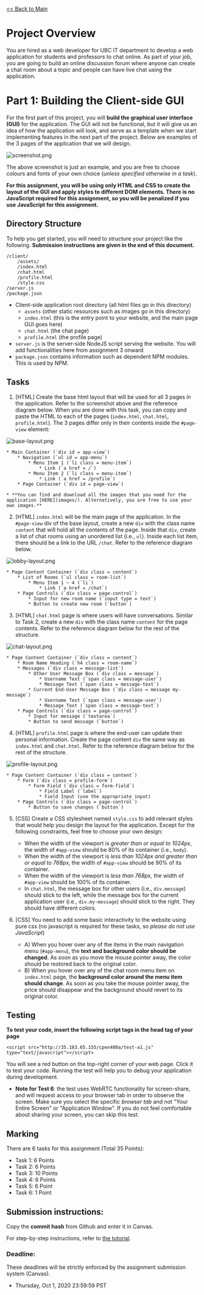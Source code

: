 [<< Back to Main](README.md)

# Project Overview

You are hired as a web developer for UBC IT department to develop a web application for students and professors to chat online. As part of your job, you are going to build an online discussion forum where anyone can create a chat room about a topic and people can have live chat using the application.


# Part 1: Building the Client-side GUI

For the first part of this project, you will **build the graphical user interface (GUI)** for the application. The GUI will not be functional, but it will give us an idea of how the application will look, and serve as a template when we start implementing features in the next part of the project. Below are examples of the 3 pages of the application that we will design.

![screenshot.png](../assets/screenshot.png?raw=true "Example Pages")

The above screenshot is just an example, and you are free to choose colours and fonts of your own choice (*unless specified otherwise in a task*).

**For this assignment, you will be using only HTML and CSS to create the layout of the GUI and apply styles to different DOM elements. There is no JavaScript required for this assignment, so you will be penalized if you use JavaScript for this assignment.**


## Directory Structure

To help you get started, you will need to structure your project like the following. **Submission instructions are given in the end of this document.**

```
/client/
    /assets/
    /index.html
    /chat.html
    /profile.html
    /style.css
/server.js
/package.json
```

* Client-side application root directory (all html files go in this directory)
  * `assets` (other static resources such as images go in this directory)
  * `index.html` (this is the entry point to your website, and the main page GUI goes here)
  * `chat.html` (the chat page)
  * `profile.html` (the profile page)
* `server.js` is the server-side NodeJS script serving the website. You will add functionalities here from assignment 3 onward
* `package.json` contains information such as dependent NPM modules. This is used by NPM.


## Tasks

1. [HTML] Create the base html layout that will be used for all 3 pages in the application. Refer to the screenshot above and the reference diagram below. When you are done with this task, you can copy and paste the HTML to each of the pages (`index.html`, `chat.html`, `profile.html`). The 3 pages differ only in their contents inside the `#page-view` element:

![base-layout.png](../assets/base-layout.png?raw=true "Application Layout")
    
    * Main Container (`div id = app-view`)
        * Navigation (`ul id = app-menu`)
            * Menu Item 1 (`li class = menu-item`)
                * Link (`a href = /`)
            * Menu Item 2 (`li class = menu-item`)
                * Link (`a href = /profile`)
        * Page Container (`div id = page-view`)

    * **You can find and download all the images that you need for the application [HERE](images/). Alternatively, you are free to use your own images.**

2. [HTML] `index.html` will be the main page of the application. In the `#page-view` div of the base layout, create a new `div` with the class name `content` that will hold all the contents of the page. Inside that `div`, create a list of chat rooms using an unordered list (i.e., `ul`). Inside each list item, there should be a link to the URL `/chat`. Refer to the reference diagram below.

![lobby-layout.png](../assets/lobby-layout.png?raw=true "Lobby Page Layout")
    
    * Page Content Container (`div class = content`)
        * List of Rooms (`ul class = room-list`)
            * Menu Item 1 ~ 4 (`li`)
                * Link (`a href = /chat`)
        * Page Controls (`div class = page-control`)
            * Input for new room name (`input type = text`)
            * Button to create new room (`button`)

3. [HTML] `chat.html` page is where users will have conversations. Similar to Task 2, create a new `div` with the class name `content` for the page contents. Refer to the reference diagram below for the rest of the structure.

![chat-layout.png](../assets/chat-layout.png?raw=true "Chat Page Layout")

    * Page Content Container (`div class = content`)
        * Room Name Heading (`h4 class = room-name`)
        * Messages (`div class = message-list`)
            * Other User Message Box (`div class = message`)
                * Username Text (`span class = message-user`)
                * Message Text (`span class = message-text`)
            * Current End-User Message Box (`div class = message my-message`)
                * Username Text (`span class = message-user`)
                * Message Text (`span class = message-text`)
        * Page Controls (`div class = page-control`)
            * Input for message (`textarea`)
            * Button to send message (`button`)

4. [HTML] `profile.html` page is where the end-user can update their personal information. Create the page content `div` the same way as `index.html` and `chat.html`. Refer to the reference diagram below for the rest of the structure.

![profile-layout.png](../assets/profile-layout.png?raw=true "Profile Page Layout")

    * Page Content Container (`div class = content`)
        * Form (`div class = profile-form`)
            * Form Field (`div class = form-field`)
                * Field Label (`label`)
                * Field Input (use the appropriate input)
        * Page Controls (`div class = page-control`)
            * Button to save changes (`button`)

5. [CSS] Create a CSS stylesheet named `style.css` to add relevant styles that would help you design the layout for the application. Except for the following constraints, feel free to choose your own design:
    * When the width of the viewport is *greater than or equal to 1024px*, the width of `#app-view` should be 80% of its container (i.e., `body`).
    * When the width of the viewport is *less than 1024px and greater than or equal to 768px*, the width of `#app-view` should be 90% of its container.
    * When the width of the viewport is *less than 768px*, the width of `#app-view` should be 100% of its container.
    * In `chat.html`, the message box for other users (i.e., `div.message`) should stick to the left, while the message box for the current application user (i.e., `div.my-message`) should stick to the right. They should have different colors.

6. [CSS] You need to add some basic interactivity to the website using pure css (no javascript is required for these tasks, so *please do not use JavaScript*)
    * A) When you hover over any of the items in the main navigation menu (`#app-menu`), the **text and background color should be changed**. As soon as you move the mouse pointer away, the color should be restored back to the original color.
    * B) When you hover over any of the chat room menu item on `index.html` page, the **background color around the menu item should change**. As soon as you take the mouse pointer away, the price should disappear and the background should revert to its original color.


## Testing

**To test your code, insert the following script tags in the head tag of your page**
```
<script src="http://35.183.65.155/cpen400a/test-a1.js" type="text/javascript"></script>
```
You will see a red button on the top-right corner of your web page. Click it to test your code. Running the test will help you to debug your application during development.

* **Note for Test 6**: the test uses WebRTC functionality for screen-share, and will request access to your browser tab in order to observe the screen. Make sure you select the specific *browser tab* and not "Your Entire Screen" or "Application Window". If you do not feel comfortable about sharing your screen, you can skip this test.


## Marking

There are 6 tasks for this assignment (Total 35 Points):
* Task 1: 6 Points
* Task 2: 6 Points
* Task 3: 10 Points
* Task 4: 6 Points
* Task 5: 6 Point
* Task 6: 1 Point


## Submission instructions:

Copy the **commit hash** from Github and enter it in Canvas.

For step-by-step instructions, refer to [the tutorial](../tutorials/canvas-submission.md).


### Deadline:

These deadlines will be strictly enforced by the assignment submission system (Canvas).

* Thursday, Oct 1, 2020 23:59:59 PST